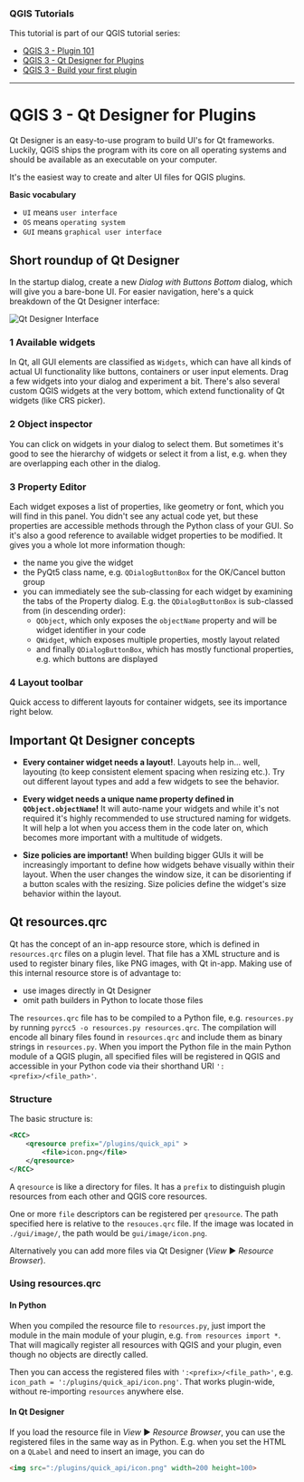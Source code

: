 ### QGIS Tutorials

This tutorial is part of our QGIS tutorial series:

- [QGIS 3 - Plugin 101](https://gis-ops.com/qgis-3-plugin-development-reference-guide/)
- [QGIS 3 - Qt Designer for Plugins](https://gis-ops.com/qgis-3-qt-designer-explained/)
- [QGIS 3 - Build your first plugin](https://gis-ops.com/qgis-simple-plugin/)

---

# QGIS 3 - Qt Designer for Plugins

Qt Designer is an easy-to-use program to build UI's for Qt frameworks. Luckily, QGIS ships the program with its core on all operating systems and should be available as an executable on your computer.

It's the easiest way to create and alter UI files for QGIS plugins.

**Basic vocabulary**

-   `UI` means `user interface`
-   `OS` means `operating system`
-   `GUI` means `graphical user interface`

## Short roundup of Qt Designer

In the startup dialog, create a new *Dialog with Buttons Bottom* dialog, which will give you a bare-bone UI. For easier navigation, here's a quick breakdown of the Qt Designer interface:

![Qt Designer Interface](https://github.com/gis-ops/tutorials/raw/master/qgis/static/img/qt_designer_img1.png)

### 1 Available widgets

In Qt, all GUI elements are classified as `Widgets`, which can have all kinds of actual UI functionality like buttons, containers or user input elements. Drag a few widgets into your dialog and experiment a bit. There's also several custom QGIS widgets at the very bottom, which extend functionality of Qt widgets (like CRS picker).

### 2 Object inspector

You can click on widgets in your dialog to select them. But sometimes it's good to see the hierarchy of widgets or select it from a list, e.g. when they are overlapping each other in the dialog.

### 3 Property Editor

Each widget exposes a list of properties, like geometry or font, which you will find in this panel. You didn't see any actual code yet, but these properties are accessible methods through the Python class of your GUI. So it's also a good reference to available widget properties to be modified. It gives you a whole lot more information though:
- the name you give the widget
- the PyQt5 class name, e.g. `QDialogButtonBox` for the OK/Cancel button group
- you can immediately see the sub-classing for each widget by examining the tabs of the Property dialog. E.g. the `QDialogButtonBox` is sub-classed from (in descending order):
	- `QObject`, which only exposes the `objectName` property and will be widget identifier in your code
	- `QWidget`, which exposes multiple properties, mostly layout related
	- and finally `QDialogButtonBox`, which has mostly functional properties, e.g. which buttons are displayed

### 4 Layout toolbar

Quick access to different layouts for container widgets, see its importance right below.

## Important Qt Designer concepts

- **Every container widget needs a layout!**. Layouts help in... well, layouting (to keep consistent element spacing when resizing etc.). Try out different layout types and add a few widgets to see the behavior.

- **Every widget needs a unique name property defined in `QObject.objectName`!** It will auto-name your widgets and while it's not required it's highly recommended to use structured naming for widgets. It will help a lot when you access them in the code later on, which becomes more important with a multitude of widgets.

- **Size policies are important!** When building bigger GUIs it will be increasingly important to define how widgets behave visually within their layout. When the user changes the window size, it can be disorienting if a button scales with the resizing. Size policies define the widget's size behavior within the layout.

## Qt resources.qrc

Qt has the concept of an in-app resource store, which is defined in `resources.qrc` files on a plugin level. That file has a XML structure and is used to register binary files, like PNG images, with Qt in-app. Making use of this internal resource store is of advantage to:

- use images directly in Qt Designer
- omit path builders in Python to locate those files

The `resources.qrc` file has to be compiled to a Python file, e.g. `resources.py` by running `pyrcc5 -o resources.py resources.qrc`. The compilation will encode all binary files found in `resources.qrc` and include them as binary strings in `resources.py`. When you import the Python file in the main Python module of a QGIS plugin, all specified files will be registered in QGIS and accessible in your Python code via their shorthand URI `':<prefix>/<file_path>'`.

### Structure

The basic structure is:

```xml
<RCC>
    <qresource prefix="/plugins/quick_api" >
        <file>icon.png</file>
    </qresource>
</RCC>
```

A `qresource` is like a directory for files. It has a `prefix` to distinguish plugin resources from each other and QGIS core resources.

One or more `file` descriptors can be registered per `qresource`. The path specified here is relative to the `resouces.qrc` file. If the image was located in `./gui/image/`, the path would be `gui/image/icon.png`.

Alternatively you can add more files via Qt Designer (*View* ► *Resource Browser*).

### Using resources.qrc

#### In Python

When you compiled the resource file to `resources.py`, just import the module in the main module of your plugin, e.g. `from resources import *`. That will magically register all resources with QGIS and your plugin, even though no objects are directly called.

Then you can access the registered files with `':<prefix>/<file_path>'`, e.g. `icon_path = ':/plugins/quick_api/icon.png'`. That works plugin-wide, without re-importing `resources` anywhere else.

#### In Qt Designer

If you load the resource file in *View* ► *Resource Browser*, you can use the registered files in the same way as in Python. E.g. when you set the HTML on a `QLabel` and need to insert an image, you can do

```html
<img src=":/plugins/quick_api/icon.png" width=200 height=100>
```
